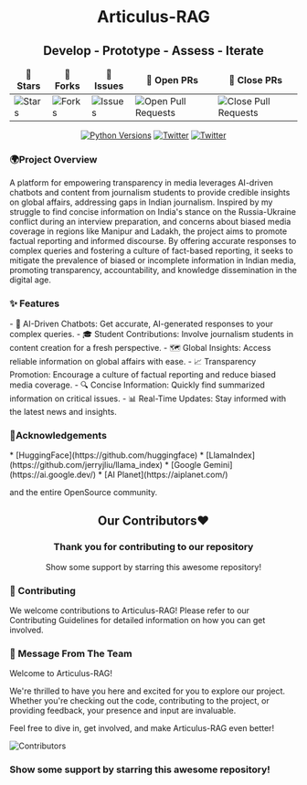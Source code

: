 <div align="center">
<h1 align="center">Articulus-RAG</h1>
<h2 align="center">Develop - Prototype - Assess - Iterate</h2>

<table align="center">
    <thead align="center">
        <tr border: 1px;>
            <td><b>🌟 Stars</b></td>
            <td><b>🍴 Forks</b></td>
            <td><b>🐛 Issues</b></td>
            <td><b>🔔 Open PRs</b></td>
            <td><b>🔕 Close PRs</b></td>
        </tr>
     </thead>
    <tbody>
         <tr>
            <td><img alt="Stars" src="https://img.shields.io/github/stars/AryaChakraborty/articulus_rag?style=flat&logo=github"/></td>
             <td><img alt="Forks" src="https://img.shields.io/github/forks/AryaChakraborty/articulus_rag?style=flat&logo=github"/></td>
            <td><img alt="Issues" src="https://img.shields.io/github/issues/AryaChakraborty/articulus_rag?style=flat&logo=github"/></td>
            <td><img alt="Open Pull Requests" src="https://img.shields.io/github/issues-pr/AryaChakraborty/articulus_rag?style=flat&logo=github"/></td>
           <td><img alt="Close Pull Requests" src="https://img.shields.io/github/issues-pr-closed/AryaChakraborty/articulus_rag?style=flat&color=critical&logo=github"/></td>
        </tr>
    </tbody>
</table>
</div>

<div align="center">
<a href="https://img.shields.io/badge/Python-3.8%20%7C%203.9%20%7C%203.10-3776AB.svg?style=flat&logo=python&logoColor=white"><img src="https://img.shields.io/badge/Python-3.11-3776AB.svg?style=flat&logo=python&logoColor=white" alt="Python Versions"></a>
<a href="https://twitter.com/ChakrabortyAry1"><img src="https://img.shields.io/twitter/follow/Arya" alt="Twitter" /></a>
<a href="https://twitter.com/sbk_2k1"><img src="https://img.shields.io/twitter/follow/Saptarshi" alt="Twitter" /></a>
</div>

<h3>🌍Project Overview</h3>

<p>A platform for empowering transparency in media leverages AI-driven chatbots and content from journalism students to provide credible insights on global affairs, addressing gaps in Indian journalism. Inspired by my struggle to find concise information on India's stance on the Russia-Ukraine conflict during an interview preparation, and concerns about biased media coverage in regions like Manipur and Ladakh, the project aims to promote factual reporting and informed discourse. By offering accurate responses to complex queries and fostering a culture of fact-based reporting, it seeks to mitigate the prevalence of biased or incomplete information in Indian media, promoting transparency, accountability, and knowledge dissemination in the digital age.</p>

<h3>✨ Features</h3>
 - 📰 AI-Driven Chatbots: Get accurate, AI-generated responses to your complex queries.
 - 🎓 Student Contributions: Involve journalism students in content creation for a fresh perspective.
 - 🗺️ Global Insights: Access reliable information on global affairs with ease.
 - 📈 Transparency Promotion: Encourage a culture of factual reporting and reduce biased media coverage.
 - 🔍 Concise Information: Quickly find summarized information on critical issues.
 - 📊 Real-Time Updates: Stay informed with the latest news and insights.

</div>
<h3>🌟Acknowledgements</h3>
* [HuggingFace](https://github.com/huggingface)
* [LlamaIndex](https://github.com/jerryjliu/llama_index)
* [Google Gemini](https://ai.google.dev/)
* [AI Planet](https://aiplanet.com/)

  and the entire OpenSource community.
<div>

<h2 align = "center">Our Contributors❤️</h2>
<div align = "center">
 <h3>Thank you for contributing to our repository</h3>

 Show some support by starring this awesome repository!
</div>

<h3>🤝 Contributing</h3>
We welcome contributions to Articulus-RAG! Please refer to our Contributing Guidelines for detailed information on how you can get involved.

<h3>💬 Message From The Team</h3>
Welcome to Articulus-RAG!

We're thrilled to have you here and excited for you to explore our project. Whether you're checking out the code, contributing to the project, or providing feedback, your presence and input are invaluable.

Feel free to dive in, get involved, and make Articulus-RAG even better!


![Contributors](https://contrib.rocks/image?repo=Anishkagupta04/RAPIDOC-HEALTHCARE-WEBSITE-)

### Show some support by starring this awesome repository!

</div>
